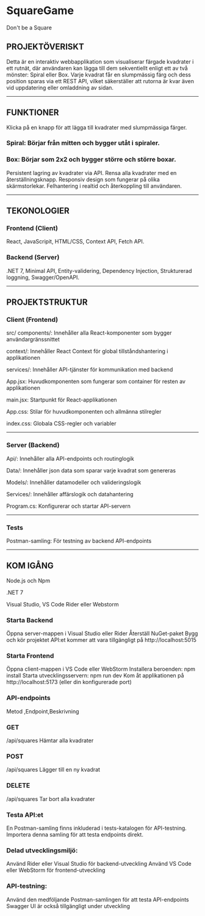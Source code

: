 # SquareGame
Don't be a Square 

## PROJEKTÖVERISKT

Detta är en interaktiv webbapplikation som visualiserar färgade kvadrater i ett rutnät, där användaren kan lägga till dem sekventiellt enligt ett av två mönster: Spiral eller Box. 
Varje kvadrat får en slumpmässig färg och dess position sparas via ett REST API, vilket säkerställer att rutorna är kvar även vid uppdatering eller omladdning av sidan.

----------------------------------------------------------------------------------
## FUNKTIONER

Klicka på en knapp för att lägga till kvadrater med slumpmässiga färger.

### Spiral: Börjar från mitten och bygger utåt i spiraler.
### Box: Börjar som 2x2 och bygger större och större boxar.

Persistent lagring av kvadrater via API.
Rensa alla kvadrater med en återställningsknapp.
Responsiv design som fungerar på olika skärmstorlekar.
Felhantering i realtid och återkoppling till användaren.

----------------------------------------------------------------------------
## TEKONOLOGIER

### Frontend (Client)
React,
JavaScripit,
HTML/CSS,
Context API,
Fetch API.

### Backend (Server)
.NET 7,
Minimal API,
Entity-validering,
Dependency Injection,
Strukturerad loggning,
Swagger/OpenAPI.

-------------------------------------------------------------------------------
## PROJEKTSTRUKTUR

### Client (Frontend)

src/
components/: Innehåller alla React-komponenter som bygger användargränssnittet

context/: Innehåller React Context för global tillståndshantering i applikationen

services/: Innehåller API-tjänster för kommunikation med backend

App.jsx: Huvudkomponenten som fungerar som container för resten av applikationen

main.jsx: Startpunkt för React-applikationen

App.css: Stilar för huvudkomponenten och allmänna stilregler

index.css: Globala CSS-regler och variabler

---------------------------------------------------------------------------------

### Server (Backend)
Api/: Innehåller alla API-endpoints och routinglogik

Data/: Innehåller json data som sparar varje kvadrat som genereras

Models/: Innehåller datamodeller och valideringslogik

Services/: Innehåller affärslogik och datahantering

Program.cs: Konfigurerar och startar API-servern

---------------------------------------------------------------------------------
### Tests
Postman-samling: För testning av backend API-endpoints

---------------------------------------------------------------------------------
## KOM IGÅNG

Node.js  och Npm

.NET 7

Visual Studio, VS Code Rider eller Webstorm

### Starta Backend
Öppna server-mappen i Visual Studio eller Rider
Återställ NuGet-paket
Bygg och kör projektet
API:et kommer att vara tillgängligt på http://localhost:5015

### Starta Frontend
Öppna client-mappen i VS Code eller WebStorm
Installera beroenden:
npm install
Starta utvecklingsservern:
npm run dev
Kom åt applikationen på http://localhost:5173 (eller din konfigurerade port)


### API-endpoints
Metod ,Endpoint,Beskrivning

### GET
/api/squares
Hämtar alla kvadrater

### POST
/api/squares
Lägger till en ny kvadrat

### DELETE
/api/squares
Tar bort alla kvadrater

### Testa API:et
En Postman-samling finns inkluderad i tests-katalogen för API-testning. Importera denna samling för att testa endpoints direkt.

### Delad utvecklingsmiljö:
Använd Rider eller Visual Studio för backend-utveckling
Använd VS Code eller WebStorm för frontend-utveckling

### API-testning:
Använd den medföljande Postman-samlingen för att testa API-endpoints
Swagger UI är också tillgängligt under utveckling
